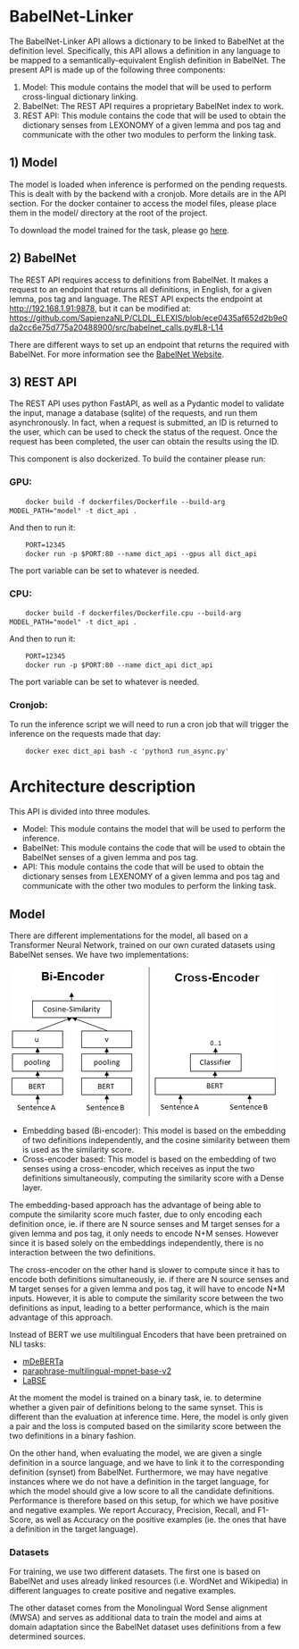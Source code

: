 # BabelNet-Linker

The BabelNet-Linker API allows a dictionary to be linked to BabelNet at the definition level. Specifically, this API allows a definition in any language to be mapped to a semantically-equivalent English definition in BabelNet. The present API is made up of the following three components: 

1) Model: This module contains the model that will be used to perform cross-lingual dictionary linking.
2) BabelNet: The REST API requires a proprietary BabelNet index to work.
3) REST API: This module contains the code that will be used to obtain the dictionary senses from LEXONOMY of a given lemma and pos tag and communicate with the other two modules to perform the linking task.

## 1) Model

The model is loaded when inference is performed on the pending requests. This is dealt with by the backend with a cronjob. More details are in the API section. For the docker container to access the model files, please place them in the model/ directory at the root of the project.

To download the model trained for the task, please go [here](http://nlp.uniroma1.it/resources/).

## 2) BabelNet

The REST API requires access to definitions from BabelNet. It makes a request to an endpoint that returns all definitions, in English, for a given lemma, pos tag and language. The REST API expects the endpoint at http://192.168.1.91:9878, but it can be modified at: https://github.com/SapienzaNLP/CLDL_ELEXIS/blob/ece0435af652d2b9e0da2cc6e75d775a20488900/src/babelnet_calls.py#L8-L14

There are different ways to set up an endpoint that returns the required with BabelNet. For more information see the [BabelNet Website](https://babelnet.org/guide#HowcanIdownloadtheBabelNetindices?).

## 3) REST API

The REST API uses python FastAPI, as well as a Pydantic model to validate the input, manage a database (sqlite) of the requests, and run them asynchronously. In fact, when a request is submitted, an ID is returned to the user, which can be used to check the status of the request. Once the request has been completed, the user can obtain the results using the ID. 

This component is also dockerized. To build the container please run:

### GPU:

        docker build -f dockerfiles/Dockerfile --build-arg MODEL_PATH="model" -t dict_api .

And then to run it:

        PORT=12345
        docker run -p $PORT:80 --name dict_api --gpus all dict_api

The port variable can be set to whatever is needed.

### CPU:

        docker build -f dockerfiles/Dockerfile.cpu --build-arg MODEL_PATH="model" -t dict_api .

And then to run it:

        PORT=12345
        docker run -p $PORT:80 --name dict_api dict_api

The port variable can be set to whatever is needed.

### Cronjob:

To run the inference script we will need to run a cron job that will trigger the inference on the requests made that day:

        docker exec dict_api bash -c 'python3 run_async.py'

# Architecture description

This API is divided into three modules.

- Model: This module contains the model that will be used to perform the inference.
- BabelNet: This module contains the code that will be used to obtain the BabelNet senses of a given lemma and pos tag.
- API: This module contains the code that will be used to obtain the dictionary senses from LEXENOMY of a given lemma and pos tag and communicate with the other two modules to perform the linking task.

## Model

There are different implementations for the model, all based on a Transformer Neural Network, trained on our own curated datasets using BabelNet senses. We have two implementations:

![](https://raw.githubusercontent.com/UKPLab/sentence-transformers/master/docs/img/Bi_vs_Cross-Encoder.png)

- Embedding based (Bi-encoder): This model is based on the embedding of two definitions independently, and the cosine similarity between them is used as the similarity score.
- Cross-encoder based: This model is based on the embedding of two senses using a cross-encoder, which receives as input the two definitions simultaneously, computing the similarity score with a Dense layer.

The embedding-based approach has the advantage of being able to compute the similarity score much faster, due to only encoding each definition once, ie. if there are N source senses and M target senses for a given lemma and pos tag, it only needs to encode N+M senses. However since it is based solely on the embeddings independently, there is no interaction between the two definitions.

The cross-encoder on the other hand is slower to compute since it has to encode both definitions simultaneously, ie. if there are N source senses and M target senses for a given lemma and pos tag, it will have to encode N*M inputs. However, it is able to compute the similarity score between the two definitions as input, leading to a better performance, which is the main advantage of this approach.

Instead of BERT we use multilingual Encoders that have been pretrained on NLI tasks:

- [mDeBERTa](https://huggingface.co/MoritzLaurer/mDeBERTa-v3-base-mnli-xnli)
- [paraphrase-multilingual-mpnet-base-v2](https://huggingface.co/sentence-transformers/paraphrase-multilingual-mpnet-base-v2)
- [LaBSE](https://huggingface.co/sentence-transformers/LaBSE)

At the moment the model is trained on a binary task, ie. to determine whether a given pair of definitions belong to the same synset. This is different than the evaluation at inference time. Here, the model is only given a pair and the loss is computed based on the similarity score between the two definitions in a binary fashion. 

On the other hand, when evaluating the model, we are given a single definition in a source language, and we have to link it to the corresponding definition (synset) from BabelNet. Furthermore, we may have negative instances where we do not have a definition in the target language, for which the model should give a low score to all the candidate definitions. Performance is therefore based on this setup, for which we have positive and negative examples. We report Accuracy, Precision, Recall, and F1-Score, as well as Accuracy on the positive examples (ie. the ones that have a definition in the target language).

### Datasets

For training, we use two different datasets. The first one is based on BabelNet and uses already linked resources (i.e. WordNet and Wikipedia) in different languages to create positive and negative examples. 

The other dataset comes from the Monolingual Word Sense alignment (MWSA) and serves as additional data to train the model and aims at domain adaptation since the BabelNet dataset uses definitions from a few determined sources.

